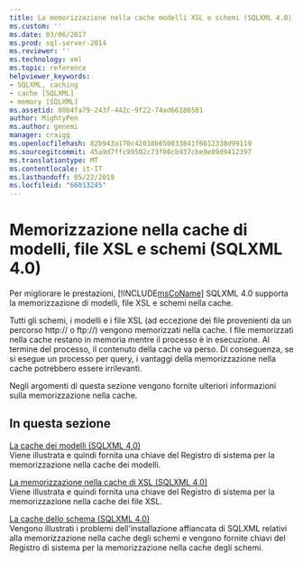 ```yaml
---
title: La memorizzazione nella cache modelli XSL e schemi (SQLXML 4.0) | Documenti di Microsoft
ms.custom: ''
ms.date: 03/06/2017
ms.prod: sql-server-2014
ms.reviewer: ''
ms.technology: xml
ms.topic: reference
helpviewer_keywords:
- SQLXML, caching
- cache [SQLXML]
- memory [SQLXML]
ms.assetid: 80b4fa79-243f-442c-9f22-74ad66186501
author: MightyPen
ms.author: genemi
manager: craigg
ms.openlocfilehash: 82b943a170c42010b650033841f6612338d99119
ms.sourcegitcommit: 45a9d7ffc99502c73f08cb937cbe9e89d9412397
ms.translationtype: MT
ms.contentlocale: it-IT
ms.lasthandoff: 05/22/2019
ms.locfileid: "66013245"
---
```

# <a name="caching-templates-xsl-and-schemas-sqlxml-40"></a>Memorizzazione nella cache di modelli, file XSL e schemi (SQLXML 4.0)
  Per migliorare le prestazioni,  [!INCLUDE[msCoName](../../../includes/msconame-md.md)] SQLXML 4.0 supporta la memorizzazione di modelli, file XSL e schemi nella cache.  
  
 Tutti gli schemi, i modelli e i file XSL (ad eccezione dei file provenienti da un percorso http:// o ftp://) vengono memorizzati nella cache. I file memorizzati nella cache restano in memoria mentre il processo è in esecuzione. Al termine del processo, il contenuto della cache va perso. Di conseguenza, se si esegue un processo per query, i vantaggi della memorizzazione nella cache potrebbero essere irrilevanti.  
  
 Negli argomenti di questa sezione vengono fornite ulteriori informazioni sulla memorizzazione nella cache.  
  
## <a name="in-this-section"></a>In questa sezione  
 [La cache dei modelli &#40;SQLXML 4.0&#41;](template-caching-sqlxml-4-0.md)  
 Viene illustrata e quindi fornita una chiave del Registro di sistema per la memorizzazione nella cache dei modelli.  
  
 [La memorizzazione nella cache di XSL &#40;SQLXML 4.0&#41;](xsl-caching-sqlxml-4-0.md)  
 Viene illustrata e quindi fornita una chiave del Registro di sistema per la memorizzazione nella cache dei file XSL.  
  
 [La cache dello schema &#40;SQLXML 4.0&#41;](schema-caching-sqlxml-4-0.md)  
 Vengono illustrati i problemi dell'installazione affiancata di SQLXML relativi alla memorizzazione nella cache degli schemi e vengono fornite chiavi del Registro di sistema per la memorizzazione nella cache degli schemi.  
  
  
